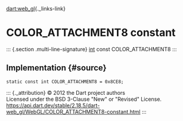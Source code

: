 [dart:web\_gl](../../dart-web_gl/dart-web_gl-library){._links-link}

COLOR\_ATTACHMENT8 constant
===========================

::: {.section .multi-line-signature}
[int](../../dart-core/int-class) const COLOR\_ATTACHMENT8
:::

Implementation {#source}
--------------

``` {.language-dart data-language="dart"}
static const int COLOR_ATTACHMENT8 = 0x8CE8;
```

::: {._attribution}
© 2012 the Dart project authors\
Licensed under the BSD 3-Clause \"New\" or \"Revised\" License.\
<https://api.dart.dev/stable/2.18.5/dart-web_gl/WebGL/COLOR_ATTACHMENT8-constant.html>
:::
